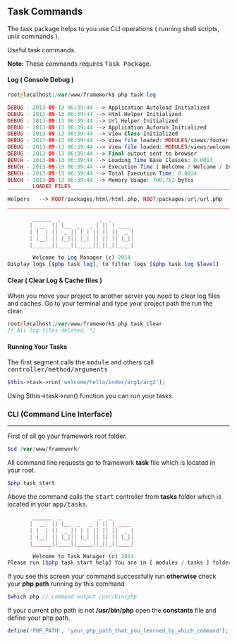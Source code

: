 
## Task Commands<a name="task-commands"></a>

The task package helps to you use CLI operations ( running shell scripts, unix commands ).

Useful task commands.

**Note:** These commands requires <kbd>Task Package</kbd>.

#### Log ( Console Debug )

```php
root@localhost:/var/www/framework$ php task log
```

```php
DEBUG - 2013-09-13 06:39:44 --> Application Autoload Initialized 
DEBUG - 2013-09-13 06:39:44 --> Html Helper Initialized 
DEBUG - 2013-09-13 06:39:44 --> Url Helper Initialized 
DEBUG - 2013-09-13 06:39:44 --> Application Autorun Initialized 
DEBUG - 2013-09-13 06:39:44 --> View Class Initialized 
DEBUG - 2013-09-13 06:39:44 --> View file loaded: MODULES/views/footer.php 
DEBUG - 2013-09-13 06:39:44 --> View file loaded: MODULES/views/welcome.php 
DEBUG - 2013-09-13 06:39:44 --> Final output sent to browser 
BENCH - 2013-09-13 06:39:44 --> Loading Time Base Classes: 0.0013 
BENCH - 2013-09-13 06:39:44 --> Execution Time ( Welcome / Welcome / Index ): 0.0021 
BENCH - 2013-09-13 06:39:44 --> Total Execution Time: 0.0034 
BENCH - 2013-09-13 06:39:44 --> Memory Usage: 700,752 bytes 
________LOADED FILES______________________________________________________

Helpers   --> ROOT/packages/html/html.php, ROOT/packages/url/url.php
__________________________________________________________________________

        ______  _            _  _
       |  __  || |__  _   _ | || | ____
       | |  | ||  _ || | | || || ||  _ |
       | |__| || |_||| |_| || || || |_||
       |______||____||_____||_||_||____|

        Welcome to Log Manager (c) 2014
Display logs [$php task log], to filter logs [$php task log $level]
```


#### Clear ( Clear Log & Cache files )

When you move your project to another server you need to clear log files and caches. Go to your terminal and type your project path the run the clear.

```php
root@localhost:/var/www/framework$ php task clear 
/* All log files deleted. */
```

#### Running Your Tasks

The first segment calls the <kbd>module</kbd> and others call <kbd>controller/method/arguments</kbd>

```php
$this->task->run('welcome/hello/index/arg1/arg2');
```

Using $this->task->run() function you can run your tasks.


### CLI (Command Line Interface)

------

First of all go your framework root folder.

```php
$cd /var/www/framework/
```

All command line requests go to framework <b>task</b> file which is located in your root.


```php
$php task start
```

Above the command calls the <samp>start</samp> controller from <b>tasks</b> folder which is located in your <kbd>app/tasks</kbd>.

```php
        ______  _            _  _
       |  __  || |__  _   _ | || | ____
       | |  | ||  _ || | | || || ||  _ |
       | |__| || |_||| |_| || || || |_||
       |______||____||_____||_||_||____|

        Welcome to Task Manager (c) 2014
Please run [$php task start help] You are in [ modules / tasks ] folder.
```

If you see this screen your command successfully run <b>otherwise</b> check your <b>php path</b> running by this command

```php
$which php // command output /usr/bin/php 
```

If your current php path is not <b>/usr/bin/php</b> open the <b>constants</b> file and define your php path. 

```php
define('PHP_PATH', 'your_php_path_that_you_learned_by_which_command'); 
```